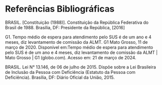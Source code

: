 # Referências Bibliográficas

BRASIL. [Constituição (1988)]. Constituição da República Federativa do Brasil de 1988. Brasília, DF: Presidente da República, [2016] 
 
G1. Tempo médio de espera para atendimento pelo SUS é de um ano e 4 meses, diz levantamento de comissão da ALMT. G1 Mato Grosso, 11 de março de 2020. Disponível em:Tempo médio de espera para atendimento pelo SUS é de um ano e 4 meses, diz levantamento de comissão da ALMT | Mato Grosso | G1 (globo.com). Acesso em: 21 de março de 2024. 

 BRASIL. Lei N° 13.146, de 06 de julho de 2015. Dispõe sobre a Lei Brasileira de Inclusão da Pessoa com Deficiência (Estatuto da Pessoa com Deficiência). Brasília, DF: Diário Oficial da União, 2015. 
